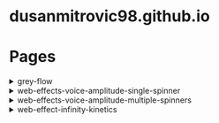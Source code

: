 # dusanmitrovic98.github.io

# Pages

<details>
<summary>grey-flow</summary>

[link](https://dusanmitrovic98.github.io/grey-flow)

<!-- Description of the grey-flow project. -->

</details>

<details>
<summary>web-effects-voice-amplitude-single-spinner</summary>

  [link](https://dusanmitrovic98.github.io/web-effects-voice-amplitude-single-spinner)

<!-- Description of the web-effects-voice-amplitude-single-spinner project. -->

</details>

<details>
<summary>web-effects-voice-amplitude-multiple-spinners</summary>

  [link](https://dusanmitrovic98.github.io/web-effects-voice-amplitude-multiple-spinners)

<!-- Description of the web-effects-voice-amplitude-multiple-spinners project. -->

</details>

<details>
<summary>web-effect-infinity-kinetics</summary>

  [link](https://dusanmitrovic98.github.io/web-effect-infinity-kinetics)

<!-- Description of the web-effects-voice-amplitude-multiple-spinners project. -->

</details>
